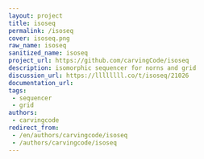 ```yaml
---
layout: project
title: isoseq
permalink: /isoseq
cover: isoseq.png
raw_name: isoseq
sanitized_name: isoseq
project_url: https://github.com/carvingCode/isoseq
description: isomorphic sequencer for norns and grid
discussion_url: https://llllllll.co/t/isoseq/21026
documentation_url: 
tags:
 - sequencer
 - grid
authors:
 - carvingcode
redirect_from:
 - /en/authors/carvingcode/isoseq
 - /authors/carvingcode/isoseq
---
```

